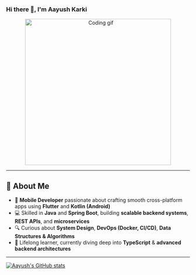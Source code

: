 ### Hi there 👋, I'm Aayush Karki

<p align="center">
  <img src="https://github.com/karkiayush/karkiayush/blob/main/assets/coding.gif" width="400px" alt="Coding gif"/>
</p>

---

## 🚀 About Me
- 📱 **Mobile Developer** passionate about crafting smooth cross-platform apps using **Flutter** and **Kotlin (Android)**  
- 💻 Skilled in **Java** and **Spring Boot**, building **scalable backend systems**, **REST APIs**, and **microservices**  
- 🔍 Curious about **System Design**, **DevOps (Docker, CI/CD)**, **Data Structures & Algorithms**
- 📖 Lifelong learner, currently diving deep into **TypeScript** & **advanced backend architectures**  


---
[![Aayush's GitHub stats](https://github-readme-stats.vercel.app/api?username=karkiayush)](https://github.com/anuraghazra/github-readme-stats)
